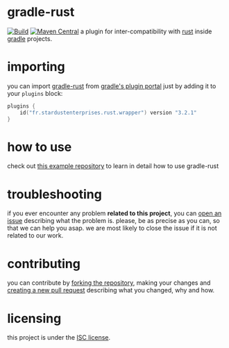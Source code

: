 # gradle-rust

[![Build][badge-github-ci]][project-gradle-ci]
[![Maven Central][badge-mvnc]][project-mvnc]
a plugin for inter-compatibility with [rust][rust] inside [gradle][gradle] projects.

# importing

you can import [gradle-rust][project-url] from [gradle's plugin portal][gpp] just by adding it to your `plugins` block:

```kotlin
plugins {
    id("fr.stardustenterprises.rust.wrapper") version "3.2.1"
}
```
# how to use

check out [this example repository](https://github.com/stardust-enterprises/gradle-rust-example) to learn in detail
how to use gradle-rust

# troubleshooting

if you ever encounter any problem **related to this project**, you can [open an issue][new-issue] describing what the
problem is. please, be as precise as you can, so that we can help you asap. we are most likely to close the issue if it
is not related to our work.

# contributing

you can contribute by [forking the repository][fork], making your changes and [creating a new pull request][new-pr]
describing what you changed, why and how.

# licensing

this project is under the [ISC license][project-license].


<!-- Links -->

[jvm]: https://adoptium.net "adoptium website"
[kotlin]: https://kotlinlang.org "kotlin website"
[gradle]: https://gradle.org "gradle website"
[rust]: https://rust-lang.org "rust website"
[mvnc]: https://repo1.maven.org/maven2/ "maven central website"
[gpp]: https://plugins.gradle.org/ "gradle plugin portal website"
<!-- Project Links -->

[project-url]: https://github.com/stardust-enterprises/gradle-rust "project github repository"
[fork]: https://github.com/stardust-enterprises/gradle-rust/fork "fork this repository"
[new-pr]: https://github.com/stardust-enterprises/gradle-rust/pulls/new "create a new pull request"
[new-issue]: https://github.com/stardust-enterprises/gradle-rust/issues/new "create a new issue"
[project-mvnc]: https://maven-badges.herokuapp.com/maven-central/fr.stardustenterprises/gradle-rust "maven central repository"
[project-gradle-ci]: https://github.com/stardust-enterprises/gradle-rust/actions/workflows/gradle-ci.yml "gradle ci workflow"
[project-license]: https://github.com/stardust-enterprises/gradle-rust/blob/trunk/LICENSE "LICENSE source file"
<!-- Badges -->

[badge-mvnc]: https://maven-badges.herokuapp.com/maven-central/fr.stardustenterprises/gradle-rust/badge.svg "maven central badge"
[badge-github-ci]: https://github.com/stardust-enterprises/gradle-rust/actions/workflows/build.yml/badge.svg?branch=trunk "github actions badge"
